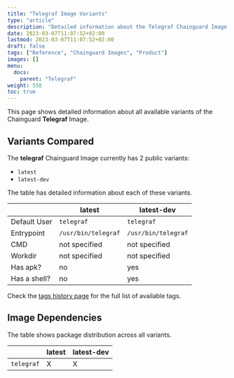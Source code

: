 ```yaml
---
title: "Telegraf Image Variants"
type: "article"
description: "Detailed information about the Telegraf Chainguard Image variants"
date: 2023-03-07T11:07:52+02:00
lastmod: 2023-03-07T11:07:52+02:00
draft: false
tags: ["Reference", "Chainguard Images", "Product"]
images: []
menu:
  docs:
    parent: "Telegraf"
weight: 550
toc: true
---
```


This page shows detailed information about all available variants of the Chainguard **Telegraf** Image.

## Variants Compared
The **telegraf** Chainguard Image currently has 2 public variants: 

- `latest`
- `latest-dev`

The table has detailed information about each of these variants.

|              | latest              | latest-dev          |
|--------------|---------------------|---------------------|
| Default User | `telegraf`          | `telegraf`          |
| Entrypoint   | `/usr/bin/telegraf` | `/usr/bin/telegraf` |
| CMD          | not specified       | not specified       |
| Workdir      | not specified       | not specified       |
| Has apk?     | no                  | yes                 |
| Has a shell? | no                  | yes                 |

Check the [tags history page](/chainguard/chainguard-images/reference/telegraf/tags_history/) for the full list of available tags.
## Image Dependencies
The table shows package distribution across all variants.

|            | latest | latest-dev |
|------------|--------|------------|
| `telegraf` | X      | X          |
